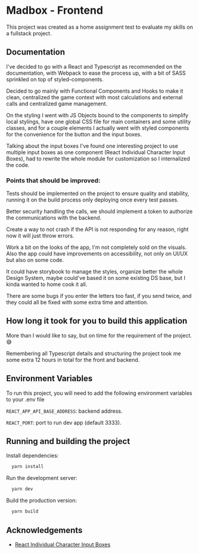 # Madbox - Frontend

This project was created as a home assignment test to evaluate my skills on a fullstack project.

## Documentation

I've decided to go with a React and Typescript as recommended on the documentation, with Webpack to ease the process up, with a bit of SASS sprinkled on top of styled-components.

Decided to go mainly with Functional Components and Hooks to make it clean, centralized the game context with most calculations and external calls and centralized game management.

On the styling I went with JS Objects bound to the components to simplify local stylings, have one global CSS file for main containers and some utility classes, and for a couple elements I actually went with styled components for the convenience for the button and the input boxes.

Talking about the input boxes I've found one interesting project to use multiple input boxes as one component (React Individual Character Input Boxes), had to rewrite the whole module for customization so I internalized the code.

### Points that should be improved:

Tests should be implemented on the project to ensure quality and stability, running it on the build process only deploying once every test passes.

Better security handling the calls, we should implement a token to authorize the communications with the backend.

Create a way to not crash if the API is not responding for any reason, right now it will just throw errors.

Work a bit on the looks of the app, I'm not completely sold on the visuals. Also the app could have improvements on accessibility, not only on UI/UX but also on some code.

It could have storybook to manage the styles, organize better the whole Design System, maybe could've based it on some existing DS base, but I kinda wanted to home cook it all.

There are some bugs if you enter the letters too fast, if you send twice, and they could all be fixed with some extra time and attention.

## How long it took for you to build this application

More than I would like to say, but on time for the requirement of the project. 😅

Remembering all Typescript details and structuring the project took me some extra 12 hours in total for the front and backend.

## Environment Variables

To run this project, you will need to add the following environment variables to your .env file

`REACT_APP_API_BASE_ADDRESS`: backend address.

`REACT_PORT`: port to run dev app (default 3333).

## Running and building the project

Install dependencies:

```bash
  yarn install
```

Run the development server:

```bash
  yarn dev
```

Build the production version:

```bash
  yarn build
```

## Acknowledgements

- [React Individual Character Input Boxes](https://github.com/dannyradden/single-character-input-boxes)
